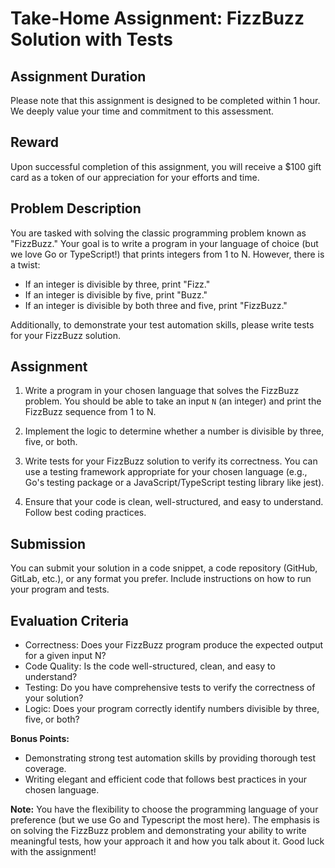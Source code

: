# Take-Home Assignment: FizzBuzz Solution with Tests

## Assignment Duration

Please note that this assignment is designed to be completed within 1 hour. We deeply value your time and commitment to this assessment.

## Reward

Upon successful completion of this assignment, you will receive a $100 gift card as a token of our appreciation for your efforts and time.

## Problem Description

You are tasked with solving the classic programming problem known as "FizzBuzz." Your goal is to write a program in your language of choice (but we love Go or TypeScript!) that prints integers from 1 to N. However, there is a twist:

- If an integer is divisible by three, print "Fizz."
- If an integer is divisible by five, print "Buzz."
- If an integer is divisible by both three and five, print "FizzBuzz."

Additionally, to demonstrate your test automation skills, please write tests for your FizzBuzz solution.

## Assignment

1. Write a program in your chosen language that solves the FizzBuzz problem. You should be able to take an input `N` (an integer) and print the FizzBuzz sequence from 1 to N.

2. Implement the logic to determine whether a number is divisible by three, five, or both.

3. Write tests for your FizzBuzz solution to verify its correctness. You can use a testing framework appropriate for your chosen language (e.g., Go's testing package or a JavaScript/TypeScript testing library like jest).

4. Ensure that your code is clean, well-structured, and easy to understand. Follow best coding practices.

## Submission

You can submit your solution in a code snippet, a code repository (GitHub, GitLab, etc.), or any format you prefer. Include instructions on how to run your program and tests.

## Evaluation Criteria

- Correctness: Does your FizzBuzz program produce the expected output for a given input N?
- Code Quality: Is the code well-structured, clean, and easy to understand?
- Testing: Do you have comprehensive tests to verify the correctness of your solution?
- Logic: Does your program correctly identify numbers divisible by three, five, or both?

**Bonus Points:**

- Demonstrating strong test automation skills by providing thorough test coverage.
- Writing elegant and efficient code that follows best practices in your chosen language.

**Note:** You have the flexibility to choose the programming language of your preference (but we use Go and Typescript the most here). The emphasis is on solving the FizzBuzz problem and demonstrating your ability to write meaningful tests, how your approach it and how you talk about it. Good luck with the assignment!